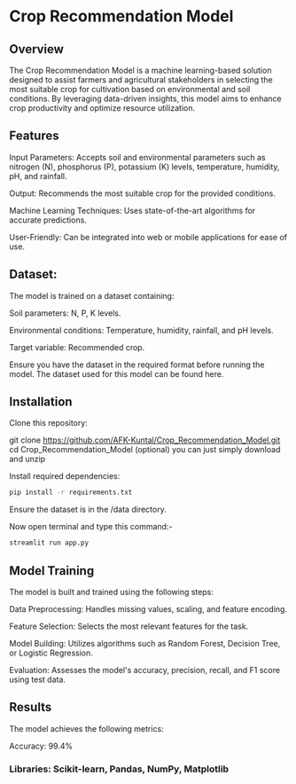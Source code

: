 # **Crop Recommendation Model**

## **Overview**

The Crop Recommendation Model is a machine learning-based solution designed to assist farmers and agricultural stakeholders in selecting the most suitable crop for cultivation based on environmental and soil conditions. By leveraging data-driven insights, this model aims to enhance crop productivity and optimize resource utilization.

## **Features**

Input Parameters: Accepts soil and environmental parameters such as nitrogen (N), phosphorus (P), potassium (K) levels, temperature, humidity, pH, and rainfall.

Output: Recommends the most suitable crop for the provided conditions.

Machine Learning Techniques: Uses state-of-the-art algorithms for accurate predictions.

User-Friendly: Can be integrated into web or mobile applications for ease of use.

## **Dataset:**

The model is trained on a dataset containing:

Soil parameters: N, P, K levels.

Environmental conditions: Temperature, humidity, rainfall, and pH levels.

Target variable: Recommended crop.

Ensure you have the dataset in the required format before running the model. The dataset used for this model can be found here.

## **Installation**

Clone this repository:

git clone https://github.com/AFK-Kuntal/Crop_Recommendation_Model.git
cd Crop_Recommendation_Model
(optional) you can just simply download and unzip

Install required dependencies:
```bash
pip install -r requirements.txt
```
Ensure the dataset is in the /data directory.

Now open terminal and type this command:-
```bash
streamlit run app.py
```


## **Model Training**

The model is built and trained using the following steps:

Data Preprocessing: Handles missing values, scaling, and feature encoding.

Feature Selection: Selects the most relevant features for the task.

Model Building: Utilizes algorithms such as Random Forest, Decision Tree, or Logistic Regression.

Evaluation: Assesses the model's accuracy, precision, recall, and F1 score using test data.

## **Results**

The model achieves the following metrics:

Accuracy: 99.4%


### Libraries: Scikit-learn, Pandas, NumPy, Matplotlib

